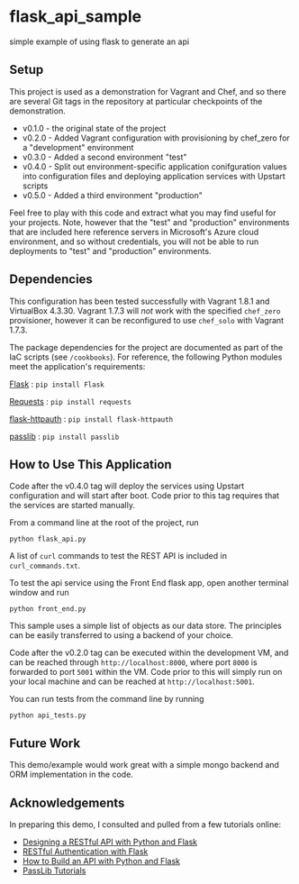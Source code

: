 # flask_api_sample
simple example of using flask to generate an api

## Setup

This project is used as a demonstration for Vagrant and Chef, and so there are several Git tags in the repository at particular checkpoints of the demonstration. 

* v0.1.0 - the original state of the project 
* v0.2.0 - Added Vagrant configuration with provisioning by chef_zero for a "development" environment 
* v0.3.0 - Added a second environment "test"
* v0.4.0 - Split out environment-specific application conifguration values into configuration files and deploying application services with Upstart scripts
* v0.5.0 - Added a third environment "production"
 
Feel free to play with this code and extract what you may find useful for your projects. Note, however that the "test" and "production" environments that are included here reference servers in Microsoft's Azure cloud environment, and so without credentials, you will not be able to run deployments to "test" and "production" environments. 

## Dependencies

This configuration has been tested successfully with Vagrant 1.8.1 and VirtualBox 4.3.30. Vagrant 1.7.3 will _not_ work with the specified `chef_zero` provisioner, however it can be reconfigured to use `chef_solo` with Vagrant 1.7.3.

The package dependencies for the project are documented as part of the IaC scripts (see `/cookbooks`). For reference, the following Python modules meet the application's requirements:

[Flask](http://flask.pocoo.org/)
:   `pip install Flask`

[Requests](http://docs.python-requests.org/en/latest/)
:   `pip install requests`

[flask-httpauth](https://flask-httpauth.readthedocs.org/en/latest/)
:   `pip install flask-httpauth`

[passlib](https://pythonhosted.org/passlib/)
:   `pip install passlib`

## How to Use This Application

Code after the v0.4.0 tag will deploy the services using Upstart configuration and will start after boot. Code prior to this tag requires that the services are started manually.

From a command line at the root of the project, run

	python flask_api.py

A list of `curl` commands to test the REST API is included in `curl_commands.txt`.

To test the api service using the Front End flask app, open another terminal window and run 

	python front_end.py

This sample uses a simple list of objects as our data store. The principles can be easily transferred to using a backend of your choice.

Code after the v0.2.0 tag can be executed within the development VM, and can be reached through `http://localhost:8000`, where port `8000` is forwarded to port `5001` within the VM. Code prior to this will simply run on your local machine and can be reached at `http://localhost:5001`. 

You can run tests from the command line by running 

	python api_tests.py

## Future Work

This demo/example would work great with a simple mongo backend and ORM implementation in the code.

## Acknowledgements

In preparing this demo, I consulted and pulled from a few tutorials online:

* [Designing a RESTful API with Python and Flask](http://blog.miguelgrinberg.com/post/designing-a-restful-api-with-python-and-flask)
* [RESTful Authentication with Flask](http://blog.miguelgrinberg.com/post/restful-authentication-with-flask)
* [How to Build an API with Python and Flask](http://tech.pro/tutorial/1213/how-to-build-an-api-with-python-and-flask)
* [PassLib Tutorials](https://pythonhosted.org/passlib/)
